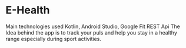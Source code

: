 # E-Health
Main technologies used Kotlin, Android Studio, Google Fit REST Api
The Idea behind the app is to track your puls and help you stay in a healthy range especially during sport activities.

